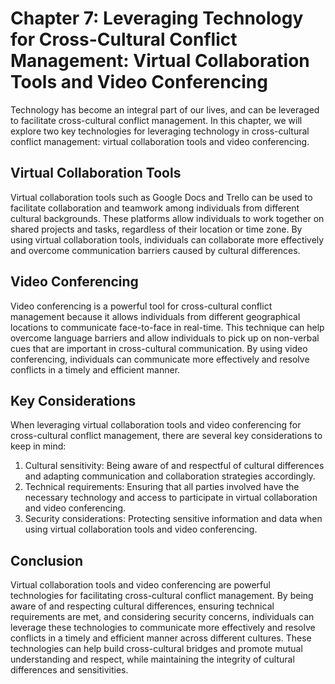 Chapter 7: Leveraging Technology for Cross-Cultural Conflict Management: Virtual Collaboration Tools and Video Conferencing
===========================================================================================================================

Technology has become an integral part of our lives, and can be leveraged to facilitate cross-cultural conflict management. In this chapter, we will explore two key technologies for leveraging technology in cross-cultural conflict management: virtual collaboration tools and video conferencing.

Virtual Collaboration Tools
---------------------------

Virtual collaboration tools such as Google Docs and Trello can be used to facilitate collaboration and teamwork among individuals from different cultural backgrounds. These platforms allow individuals to work together on shared projects and tasks, regardless of their location or time zone. By using virtual collaboration tools, individuals can collaborate more effectively and overcome communication barriers caused by cultural differences.

Video Conferencing
------------------

Video conferencing is a powerful tool for cross-cultural conflict management because it allows individuals from different geographical locations to communicate face-to-face in real-time. This technique can help overcome language barriers and allow individuals to pick up on non-verbal cues that are important in cross-cultural communication. By using video conferencing, individuals can communicate more effectively and resolve conflicts in a timely and efficient manner.

Key Considerations
------------------

When leveraging virtual collaboration tools and video conferencing for cross-cultural conflict management, there are several key considerations to keep in mind:

1. Cultural sensitivity: Being aware of and respectful of cultural differences and adapting communication and collaboration strategies accordingly.
2. Technical requirements: Ensuring that all parties involved have the necessary technology and access to participate in virtual collaboration and video conferencing.
3. Security considerations: Protecting sensitive information and data when using virtual collaboration tools and video conferencing.

Conclusion
----------

Virtual collaboration tools and video conferencing are powerful technologies for facilitating cross-cultural conflict management. By being aware of and respecting cultural differences, ensuring technical requirements are met, and considering security concerns, individuals can leverage these technologies to communicate more effectively and resolve conflicts in a timely and efficient manner across different cultures. These technologies can help build cross-cultural bridges and promote mutual understanding and respect, while maintaining the integrity of cultural differences and sensitivities.
